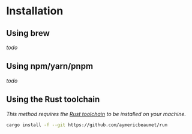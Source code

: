 # Installation

## Using brew

_todo_

## Using npm/yarn/pnpm

_todo_

## Using the Rust toolchain

_This method requires the [Rust
toolchain](https://www.rust-lang.org/tools/install) to be installed on your
machine._

```bash
cargo install -f --git https://github.com/aymericbeaumet/run
```
